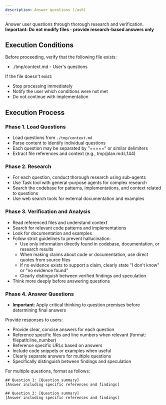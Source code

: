 ```yaml
---
description: Answer questions (/ask)
---
```


Answer user questions through thorough research and verification.
**Important: Do not modify files - provide research-based answers only**

## Execution Conditions
Before proceeding, verify that the following file exists:
- ./tmp/context.md - User's questions

If the file doesn't exist:
- Stop processing immediately
- Notify the user which conditions were not met
- Do not continue with implementation

## Execution Process

### Phase 1. Load Questions
- Load questions from `./tmp/context.md`
- Parse content to identify individual questions
- Each question may be separated by "=====" or similar delimiters
- Extract file references and context (e.g., tmp/plan.md:L144)

### Phase 2. Research
- For each question, conduct thorough research using sub-agents
- Use Task tool with general-purpose agents for complex research
- Search the codebase for patterns, implementations, and context related to questions
- Use web search tools for external documentation and examples

### Phase 3. Verification and Analysis
- Read referenced files and understand context
- Search for relevant code patterns and implementations
- Look for documentation and examples
- Follow strict guidelines to prevent hallucination:
  - Use only information directly found in codebase, documentation, or research results
  - When making claims about code or documentation, use direct quotes from source files
  - If no evidence exists to support a claim, clearly state "I don't know" or "no evidence found"
  - Clearly distinguish between verified findings and speculation
- Think more deeply before answering questions

### Phase 4. Answer Questions
- **Important**: Apply critical thinking to question premises before determining final answers

Provide responses to users:
- Provide clear, concise answers for each question
- Reference specific files and line numbers when relevant (format: filepath:line_number)
- Reference specific URLs based on answers
- Include code snippets or examples when useful
- Clearly separate answers for multiple questions
- Specifically distinguish between findings and speculation

For multiple questions, format as follows:

```
## Question 1: [Question summary]
[Answer including specific references and findings]

## Question 2: [Question summary]
[Answer including specific references and findings]
```
